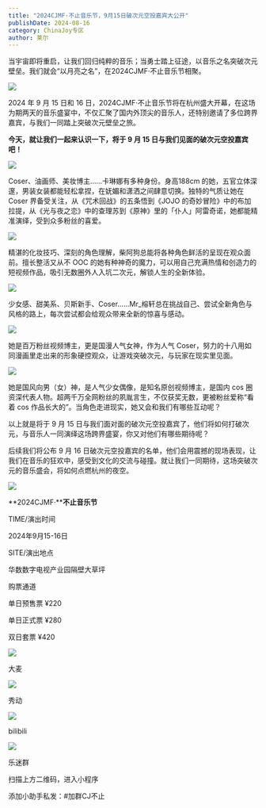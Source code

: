 ```yaml
---
title: "2024CJMF·不止音乐节，9月15日破次元空投嘉宾大公开"
publishDate: 2024-08-16
category: ChinaJoy专区
author: 莱尔
---
```


当宇宙即将重启，让我们回归纯粹的音乐；当勇士踏上征途，以音乐之名突破次元壁垒。我们就会“以月亮之名”，在2024CJMF·不止音乐节相聚。

![](https://ec-net-1251389766.cos.ap-shanghai.myqcloud.com/wp-content/uploads/2024/08/20240816112355715-590x1024.png)

2024 年 9 月 15 日和 16 日，2024CJMF·不止音乐节将在杭州盛大开幕，在这场为期两天的音乐盛宴中，不仅汇聚了国内外顶尖的音乐人，还特别邀请了多位跨界嘉宾，与我们一同踏上突破次元壁垒之旅。

**今天，就让我们一起来认识一下，将于 9 月 15 日与我们见面的破次元空投嘉宾吧！**

![](https://ec-net-1251389766.cos.ap-shanghai.myqcloud.com/wp-content/uploads/2024/08/20240816112433198-589x1024.png)

Coser、油画师、美妆博主……卡琳娜有多种身份。身高188cm 的她，五官立体深邃，男装女装都能轻松拿捏，在妩媚和潇洒之间肆意切换。独特的气质让她在 Coser 界备受关注，从《咒术回战》的五条悟到《JOJO 的奇妙冒险》中的布加拉提，从《光与夜之恋》中的查理苏到《原神》里的「仆人」阿雷奇诺，她都能精准演绎，受到众多粉丝的喜爱。

![](https://ec-net-1251389766.cos.ap-shanghai.myqcloud.com/wp-content/uploads/2024/08/20240816112437226-589x1024.png)

精湛的化妆技巧、深刻的角色理解，柴阿狗总能将各种角色鲜活的呈现在观众面前。擅长整活又从不 OOC 的她有种神奇的魔力，可以用自己充满热情和创造力的短视频作品，吸引无数圈外人入坑二次元，解锁人生的全新体验。

![](https://ec-net-1251389766.cos.ap-shanghai.myqcloud.com/wp-content/uploads/2024/08/20240816112435363-589x1024.png)

少女感、甜美系、贝斯新手、Coser……Mr\_榕轩总在挑战自己、尝试全新角色与风格的路上，每次尝试都会给观众带来全新的惊喜与感动。

![](https://ec-net-1251389766.cos.ap-shanghai.myqcloud.com/wp-content/uploads/2024/08/20240816112440190-589x1024.png)

她是百万粉丝视频博主，更是国漫人气女神，作为人气 Coser，努力的十八用如同漫画里走出来的形象硬控观众，让游戏突破次元，与玩家在现实里见面。

![](https://ec-net-1251389766.cos.ap-shanghai.myqcloud.com/wp-content/uploads/2024/08/20240816112429624-588x1024.png)

她是国风向男（女）神，是人气少女偶像，是知名原创视频博主，是国内 cos 圈资深代表人物。超两千万全网粉丝的夙胤言生，不仅获奖无数，更被粉丝爱称“看着 cos 作品长大的”。当角色走进现实，她又会和我们有哪些互动呢？

以上就是将于 9 月 15 日与我们面对面的破次元空投嘉宾了，他们将如何打破次元，与音乐人一同演绎这场跨界盛宴，你又对他们有哪些期待呢？

后续我们将公布 9 月 16 日破次元空投嘉宾的名单，他们会用震撼的现场表现，让我们在音乐的狂欢中，感受到文化的交流与碰撞。就让我们一同期待，这场突破次元的音乐盛会，将如何点燃杭州的夜空。

![](https://ec-net-1251389766.cos.ap-shanghai.myqcloud.com/wp-content/uploads/2024/08/20240816112445228-465x1024.png)

**2024CJMF·****不止音乐节**

TIME/演出时间

2024年9月15-16日

SITE/演出地点

华数数字电视产业园隔壁大草坪

购票通道

单日预售票 ¥220

单日正式票 ¥280

双日套票 ¥420

![](https://ec-net-1251389766.cos.ap-shanghai.myqcloud.com/wp-content/uploads/2024/08/20240816112441403.png)

大麦

![](https://ec-net-1251389766.cos.ap-shanghai.myqcloud.com/wp-content/uploads/2024/08/20240816112447601.png)

秀动

![](https://ec-net-1251389766.cos.ap-shanghai.myqcloud.com/wp-content/uploads/2024/08/20240816112439527.png)

bilibili

![](https://ec-net-1251389766.cos.ap-shanghai.myqcloud.com/wp-content/uploads/2024/08/20240816112442682.png)

乐迷群

扫描上方二维码，进入小程序

添加小助手私发：#加群CJ不止
